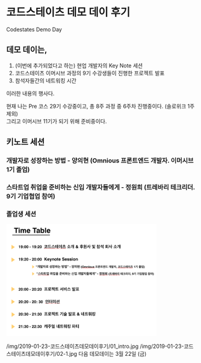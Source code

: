 # 코드스테이츠 데모 데이 후기
Codestates Demo Day  
  
## 데모 데이는,
1. (이번에 추가되었다고 하는) 현업 개발자의 Key Note 세션
2. 코드스테이츠 이머시브 과정의 9기 수강생들이 진행한 프로젝트 발표
3. 참석자들간의 네트워킹 시간

이러한 내용의 행사다.  
  
현재 나는 Pre 코스 29기 수강중이고, 총 8주 과정 중 6주차 진행중이다. (솔로위크 1주 제외)  
그리고 이머시브 11기가 되기 위해 준비중이다.

## 키노트 세션
### 개발자로 성장하는 방법 - 양의현 (Omnious 프론트엔드 개발자. 이머시브 1기 졸업)  

### 스타트업 취업을 준비하는 신입 개발자들에게 - 정원희 (트레바리 테크리더. 9기 기업협업 참여)  


### 졸업생 세션


<img src="../img/2019-01-23-코드스테이츠데모데이후기/timetable.png" width="400px">

/img/2019-01-23-코드스테이츠데모데이후기/01_intro.jpg
/img/2019-01-23-코드스테이츠데모데이후기/02-1.jpg
다음 데모데이는 3월 22일 (금)
